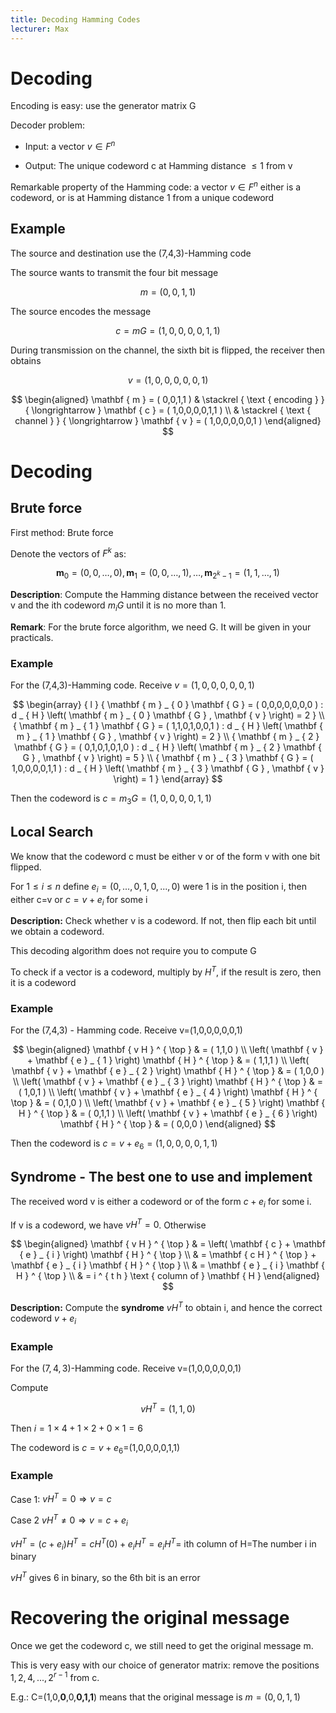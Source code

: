 ```yaml
---
title: Decoding Hamming Codes
lecturer: Max
---
```


# Decoding

Encoding is easy: use the generator matrix G

Decoder problem:

-   Input: a vector $v\in F^n$

-   Output: The unique codeword c at Hamming distance $\leqslant 1$ from
    v

Remarkable property of the Hamming code: a vector $v\in F^n$ either is a
codeword, or is at Hamming distance 1 from a unique codeword

## Example

The source and destination use the (7,4,3)-Hamming code

The source wants to transmit the four bit message

$$
m=(0,0,1,1)
$$

The source encodes the message

$$
c=mG=(1,0,0,0,0,1,1)
$$

During transmission on the channel, the sixth bit is flipped, the receiver then obtains

$$
v=(1,0,0,0,0,0,1)
$$

$$
\begin{aligned} \mathbf { m } = ( 0,0,1,1 ) & \stackrel { \text { encoding } } { \longrightarrow } \mathbf { c } = ( 1,0,0,0,0,1,1 ) \\ & \stackrel { \text { channel } } { \longrightarrow } \mathbf { v } = ( 1,0,0,0,0,0,1 ) \end{aligned}
$$

# Decoding

## Brute force

First method: Brute force

Denote the vectors of $F^k$ as:

$$
\mathbf { m } _ { 0 } = ( 0,0 , \ldots , 0 ) , \mathbf { m } _ { 1 } = ( 0,0 , \ldots , 1 ) , \ldots , \mathbf { m } _ { 2 ^ { k } - 1 } = ( 1,1 , \ldots , 1 )
$$

**Description**: Compute the Hamming distance between the received
vector v and the ith codeword $m_iG$ until it is no more than 1.

**Remark**: For the brute force algorithm, we need G. It will be given
in your practicals.

### Example

For the (7,4,3)-Hamming code. Receive $v=(1,0,0,0,0,0,1)$

$$
\begin{array} { l } { \mathbf { m } _ { 0 } \mathbf { G } = ( 0,0,0,0,0,0,0 ) : d _ { H } \left( \mathbf { m } _ { 0 } \mathbf { G } , \mathbf { v } \right) = 2 } \\ { \mathbf { m } _ { 1 } \mathbf { G } = ( 1,1,0,1,0,0,1 ) : d _ { H } \left( \mathbf { m } _ { 1 } \mathbf { G } , \mathbf { v } \right) = 2 } \\ { \mathbf { m } _ { 2 } \mathbf { G } = ( 0,1,0,1,0,1,0 ) : d _ { H } \left( \mathbf { m } _ { 2 } \mathbf { G } , \mathbf { v } \right) = 5 } \\ { \mathbf { m } _ { 3 } \mathbf { G } = ( 1,0,0,0,0,1,1 ) : d _ { H } \left( \mathbf { m } _ { 3 } \mathbf { G } , \mathbf { v } \right) = 1 } \end{array}
$$

Then the codeword is $c=m_3G=(1,0,0,0,0,1,1)$

## Local Search

We know that the codeword c must be either v or of the form v with one
bit flipped.

For $1\leqslant i\leqslant n$ define $e_i=(0,...,0,1,0,...,0)$ were 1 is
in the position i, then either c=v or $c=v+e_i$ for some i

**Description:** Check whether v is a codeword. If not, then flip each
bit until we obtain a codeword.

This decoding algorithm does not require you to compute G

To check if a vector is a codeword, multiply by $H^T$, if the result is
zero, then it is a codeword

### Example

For the (7,4,3) - Hamming code. Receive v=(1,0,0,0,0,0,1)

$$
\begin{aligned} \mathbf { v H } ^ { \top } & = ( 1,1,0 ) \\ \left( \mathbf { v } + \mathbf { e } _ { 1 } \right) \mathbf { H } ^ { \top } & = ( 1,1,1 ) \\ \left( \mathbf { v } + \mathbf { e } _ { 2 } \right) \mathbf { H } ^ { \top } & = ( 1,0,0 ) \\ \left( \mathbf { v } + \mathbf { e } _ { 3 } \right) \mathbf { H } ^ { \top } & = ( 1,0,1 ) \\ \left( \mathbf { v } + \mathbf { e } _ { 4 } \right) \mathbf { H } ^ { \top } & = ( 0,1,0 ) \\ \left( \mathbf { v } + \mathbf { e } _ { 5 } \right) \mathbf { H } ^ { \top } & = ( 0,1,1 ) \\ \left( \mathbf { v } + \mathbf { e } _ { 6 } \right) \mathbf { H } ^ { \top } & = ( 0,0,0 ) \end{aligned}
$$

Then the codeword is $c=v+e_6=(1,0,0,0,0,1,1)$

## Syndrome - The best one to use and implement

The received word v is either a codeword or of the form $c+e_i$ for some i.

If v is a codeword, we have $vH^T=0$. Otherwise

$$
\begin{aligned} \mathbf { v H } ^ { \top } & = \left( \mathbf { c } + \mathbf { e } _ { i } \right) \mathbf { H } ^ { \top } \\ & = \mathbf { c H } ^ { \top } + \mathbf { e } _ { i } \mathbf { H } ^ { \top } \\ & = \mathbf { e } _ { i } \mathbf { H } ^ { \top } \\ & = i ^ { t h } \text { column of } \mathbf { H } \end{aligned}
$$

**Description:** Compute the **syndrome** $vH^T$ to obtain i, and hence
the correct codeword $v+e_i$

### Example

For the $(7,4,3)$-Hamming code. Receive v=(1,0,0,0,0,0,1)

Compute

$$
vH^T=(1,1,0)
$$

Then $i=1\times 4+ 1\times 2+0\times1=6$

The codeword is $c=v+e_6$=(1,0,0,0,0,1,1)

### Example

Case 1: $vH^T=0\Rightarrow v=c$

Case 2 $vH^T\neq 0\Rightarrow v=c+e_i$

$vH^T=(c+e_i)H^T=cH^T(0)+e_iH^T=e_iH^T=$ ith column of H=The number i in
binary

$vH^T$ gives 6 in binary, so the 6th bit is an error

# Recovering the original message

Once we get the codeword c, we still need to get the original message
m.

This is very easy with our choice of generator matrix: remove the
positions $1,2,4,...,2^{r-1}$ from c.

E.g.: C=(1,0,**0**,0,**0,1,1**) means that the original message is
$m=(0,0,1,1)$
